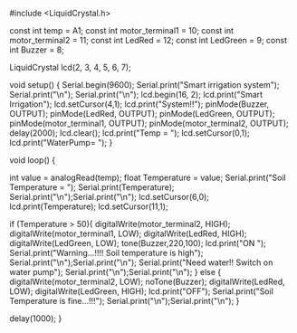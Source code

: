 
#include <LiquidCrystal.h>

const int temp = A1;
const int motor_terminal1 = 10;
const int motor_terminal2 = 11;
const int LedRed = 12;
const int LedGreen = 9;
const int Buzzer = 8;


LiquidCrystal lcd(2, 3, 4, 5, 6, 7);

void setup() {
  Serial.begin(9600);
  Serial.print("Smart irrigation system");
  Serial.print("\n");
  Serial.print("\n");
  lcd.begin(16, 2);
  lcd.print("Smart Irrigation");
  lcd.setCursor(4,1);
  lcd.print("System!!");
  pinMode(Buzzer, OUTPUT);
  pinMode(LedRed, OUTPUT);
  pinMode(LedGreen, OUTPUT);
  pinMode(motor_terminal1, OUTPUT);
  pinMode(motor_terminal2, OUTPUT);
  delay(2000);
  lcd.clear();
  lcd.print("Temp = ");
  lcd.setCursor(0,1);
  lcd.print("WaterPump= ");
}

void loop() {

  int value = analogRead(temp);
  float Temperature = value;
  Serial.print("Soil Temperature = ");
  Serial.print(Temperature);
  Serial.print("\n");Serial.print("\n");
  lcd.setCursor(6,0);
  lcd.print(Temperature); 
  lcd.setCursor(11,1);
  

  if (Temperature > 50){
    digitalWrite(motor_terminal2, HIGH);
    digitalWrite(motor_terminal1, LOW);
    digitalWrite(LedRed, HIGH);
    digitalWrite(LedGreen, LOW);
    tone(Buzzer,220,100);
    lcd.print("ON ");
    Serial.print("Warning...!!!! Soil temperature is high");
    Serial.print("\n");Serial.print("\n");
    Serial.print("Need water!! Switch on water pump");
    Serial.print("\n");Serial.print("\n");
  }
  else {
    digitalWrite(motor_terminal2, LOW);
    noTone(Buzzer);
    digitalWrite(LedRed, LOW);
    digitalWrite(LedGreen, HIGH);
    lcd.print("OFF");
    Serial.print("Soil Temperature is fine...!!!");
    Serial.print("\n");Serial.print("\n");
  }
  
   delay(1000);
}
